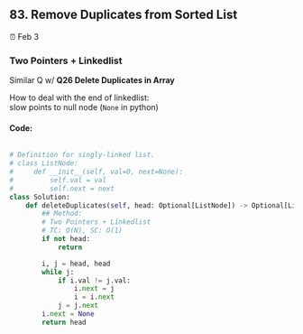 ## 83. Remove Duplicates from Sorted List

:alarm_clock: Feb 3

### Two Pointers + Linkedlist

Similar Q w/ **Q26 Delete Duplicates in Array**

How to deal with the end of linkedlist:\
slow points to null node (`None` in python)

#### Code:
```python

# Definition for singly-linked list.
# class ListNode:
#     def __init__(self, val=0, next=None):
#         self.val = val
#         self.next = next
class Solution:
    def deleteDuplicates(self, head: Optional[ListNode]) -> Optional[ListNode]:
        ## Method:
        # Two Pointers + Linkedlist
        # TC: O(N), SC: O(1)
        if not head:
            return 

        i, j = head, head
        while j:
            if i.val != j.val:
                i.next = j   
                i = i.next         
            j = j.next
        i.next = None
        return head

```
